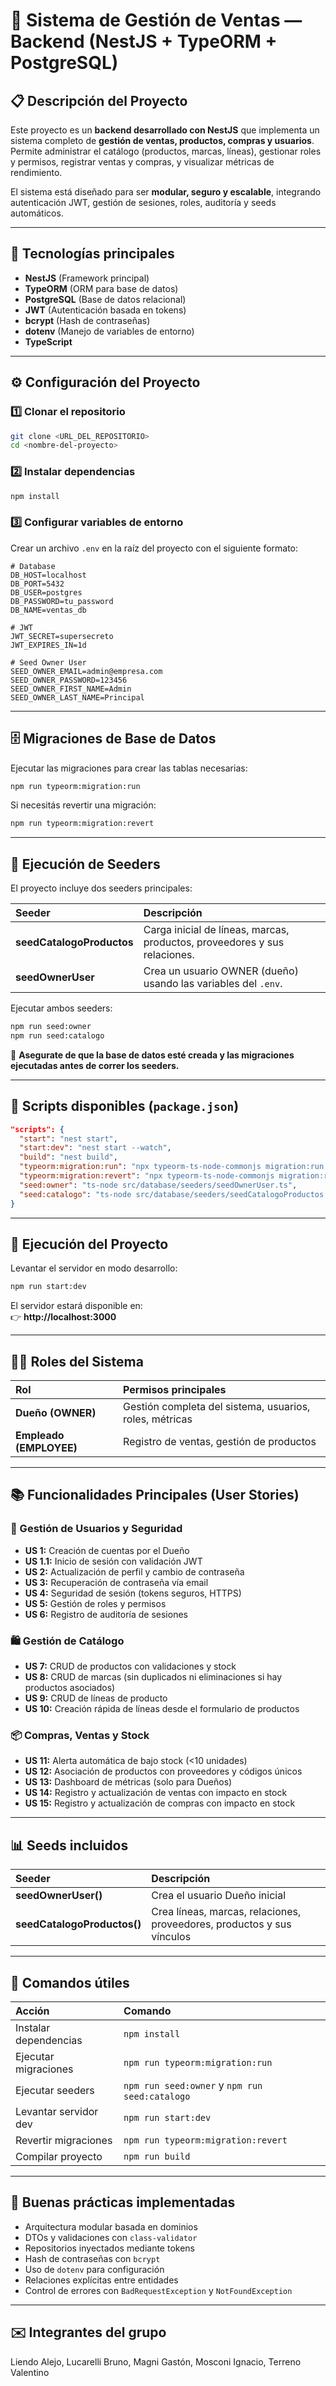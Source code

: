# 🧾 Sistema de Gestión de Ventas — Backend (NestJS + TypeORM + PostgreSQL)

## 📋 Descripción del Proyecto

Este proyecto es un **backend desarrollado con NestJS** que implementa un sistema completo de **gestión de ventas, productos, compras y usuarios**.  
Permite administrar el catálogo (productos, marcas, líneas), gestionar roles y permisos, registrar ventas y compras, y visualizar métricas de rendimiento.

El sistema está diseñado para ser **modular, seguro y escalable**, integrando autenticación JWT, gestión de sesiones, roles, auditoría y seeds automáticos.

---

## 🚀 Tecnologías principales

- **NestJS** (Framework principal)
- **TypeORM** (ORM para base de datos)
- **PostgreSQL** (Base de datos relacional)
- **JWT** (Autenticación basada en tokens)
- **bcrypt** (Hash de contraseñas)
- **dotenv** (Manejo de variables de entorno)
- **TypeScript**

---

## ⚙️ Configuración del Proyecto

### 1️⃣ Clonar el repositorio

```bash
git clone <URL_DEL_REPOSITORIO>
cd <nombre-del-proyecto>
```

### 2️⃣ Instalar dependencias

```bash
npm install
```

### 3️⃣ Configurar variables de entorno

Crear un archivo `.env` en la raíz del proyecto con el siguiente formato:

```env
# Database
DB_HOST=localhost
DB_PORT=5432
DB_USER=postgres
DB_PASSWORD=tu_password
DB_NAME=ventas_db

# JWT
JWT_SECRET=supersecreto
JWT_EXPIRES_IN=1d

# Seed Owner User
SEED_OWNER_EMAIL=admin@empresa.com
SEED_OWNER_PASSWORD=123456
SEED_OWNER_FIRST_NAME=Admin
SEED_OWNER_LAST_NAME=Principal
```

---

## 🗄️ Migraciones de Base de Datos

Ejecutar las migraciones para crear las tablas necesarias:

```bash
npm run typeorm:migration:run
```

Si necesitás revertir una migración:

```bash
npm run typeorm:migration:revert
```

---

## 🌱 Ejecución de Seeders

El proyecto incluye dos seeders principales:

| Seeder | Descripción |
|:--|:--|
| **seedCatalogoProductos** | Carga inicial de líneas, marcas, productos, proveedores y sus relaciones. |
| **seedOwnerUser** | Crea un usuario OWNER (dueño) usando las variables del `.env`. |

Ejecutar ambos seeders:

```bash
npm run seed:owner
npm run seed:catalogo
```

📌 **Asegurate de que la base de datos esté creada y las migraciones ejecutadas antes de correr los seeders.**

---

## 🧩 Scripts disponibles (`package.json`)

```json
"scripts": {
  "start": "nest start",
  "start:dev": "nest start --watch",
  "build": "nest build",
  "typeorm:migration:run": "npx typeorm-ts-node-commonjs migration:run -d src/database/data-source.ts",
  "typeorm:migration:revert": "npx typeorm-ts-node-commonjs migration:revert -d src/database/data-source.ts",
  "seed:owner": "ts-node src/database/seeders/seedOwnerUser.ts",
  "seed:catalogo": "ts-node src/database/seeders/seedCatalogoProductos.ts"
}
```

---

## 🧩 Ejecución del Proyecto

Levantar el servidor en modo desarrollo:

```bash
npm run start:dev
```

El servidor estará disponible en:  
👉 **http://localhost:3000**

---

## 🧑‍💼 Roles del Sistema

| Rol | Permisos principales |
|:--|:--|
| **Dueño (OWNER)** | Gestión completa del sistema, usuarios, roles, métricas |
| **Empleado (EMPLOYEE)** | Registro de ventas, gestión de productos |

---

## 📚 Funcionalidades Principales (User Stories)

### 👥 Gestión de Usuarios y Seguridad

- **US 1:** Creación de cuentas por el Dueño  
- **US 1.1:** Inicio de sesión con validación JWT  
- **US 2:** Actualización de perfil y cambio de contraseña  
- **US 3:** Recuperación de contraseña vía email  
- **US 4:** Seguridad de sesión (tokens seguros, HTTPS)  
- **US 5:** Gestión de roles y permisos  
- **US 6:** Registro de auditoría de sesiones  

### 🛍️ Gestión de Catálogo

- **US 7:** CRUD de productos con validaciones y stock  
- **US 8:** CRUD de marcas (sin duplicados ni eliminaciones si hay productos asociados)  
- **US 9:** CRUD de líneas de producto  
- **US 10:** Creación rápida de líneas desde el formulario de productos  

### 📦 Compras, Ventas y Stock

- **US 11:** Alerta automática de bajo stock (<10 unidades)  
- **US 12:** Asociación de productos con proveedores y códigos únicos  
- **US 13:** Dashboard de métricas (solo para Dueños)  
- **US 14:** Registro y actualización de ventas con impacto en stock  
- **US 15:** Registro y actualización de compras con impacto en stock  

---

## 📊 Seeds incluidos

| Seeder | Descripción |
|:--|:--|
| **seedOwnerUser()** | Crea el usuario Dueño inicial |
| **seedCatalogoProductos()** | Crea líneas, marcas, relaciones, proveedores, productos y sus vínculos |

---

## 🧪 Comandos útiles

| Acción | Comando |
|:--|:--|
| Instalar dependencias | `npm install` |
| Ejecutar migraciones | `npm run typeorm:migration:run` |
| Ejecutar seeders | `npm run seed:owner` y `npm run seed:catalogo` |
| Levantar servidor dev | `npm run start:dev` |
| Revertir migraciones | `npm run typeorm:migration:revert` |
| Compilar proyecto | `npm run build` |

---

## 🧰 Buenas prácticas implementadas

- Arquitectura modular basada en dominios  
- DTOs y validaciones con `class-validator`  
- Repositorios inyectados mediante tokens  
- Hash de contraseñas con `bcrypt`  
- Uso de `dotenv` para configuración  
- Relaciones explícitas entre entidades  
- Control de errores con `BadRequestException` y `NotFoundException`  

---

## ✉️ Integrantes del grupo

Liendo Alejo, Lucarelli Bruno, Magni Gastón, Mosconi Ignacio, Terreno Valentino
